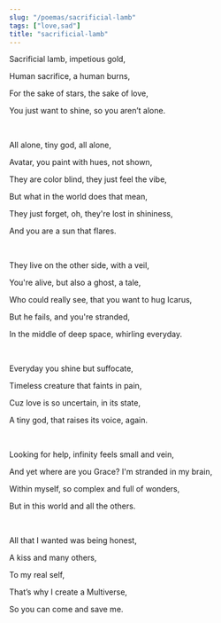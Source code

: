 ```yaml
---
slug: "/poemas/sacrificial-lamb"
tags: ["love,sad"]
title: "sacrificial-lamb"
---
```

Sacrificial lamb, impetious gold,

Human sacrifice, a human burns,

For the sake of stars, the sake of love,

You just want to shine, so you aren’t alone.

&nbsp;

All alone, tiny god, all alone,

Avatar, you paint with hues, not shown,

They are color blind, they just feel the vibe,

But what in the world does that mean,

They just forget, oh, they're lost in shininess,

And you are a sun that flares.

&nbsp;

They live on the other side, with a veil,

You're alive, but also a ghost, a tale,

Who could really see, that you want to hug Icarus,

But he fails, and you're stranded,

In the middle of deep space, whirling everyday.

&nbsp;

Everyday you shine but suffocate,

Timeless creature that faints in pain,

Cuz love is so uncertain, in its state,

A tiny god, that raises its voice, again.

&nbsp;

Looking for help, infinity feels small and vein,

And yet where are you Grace? I'm stranded in my brain,

Within myself, so complex and full of wonders,

But in this world and all the others.

&nbsp;

All that I wanted was being honest,

A kiss and many others,

To my real self,

That’s why I create a Multiverse,

So you can come and save me.